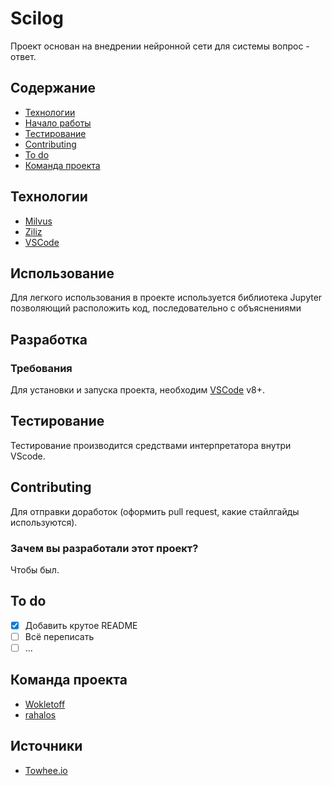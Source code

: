 # Scilog

Проект основан на внедрении нейронной сети для системы вопрос - ответ. 

## Содержание
- [Технологии](#технологии)
- [Начало работы](#начало-работы)
- [Тестирование](#тестирование)
- [Contributing](#contributing)
- [To do](#to-do)
- [Команда проекта](#команда-проекта)

## Технологии
- [Milvus](https://milvus.io/docs/integrate_with_haystack.md)
- [Ziliz](https://zilliz.com/)
- [VSCode](https://code.visualstudio.com/)


## Использование
Для легкого использования в проекте используется библиотека Jupyter позволяющий расположить код, последовательно с объяснениями 


## Разработка
### Требования
Для установки и запуска проекта, необходим [VSCode](https://nodejs.org/) v8+.

## Тестирование
Тестирование производится средствами интерпретатора внутри VScode.

## Contributing
Для отправки доработок (оформить pull request, какие стайлгайды используются).

### Зачем вы разработали этот проект?
Чтобы был.

## To do
- [x] Добавить крутое README
- [ ] Всё переписать
- [ ] ...

## Команда проекта
- [Wokletoff](https://github.com/Wokletoff)
- [rahalos](https://github.com/rahalos)

## Источники
- [Towhee.io](https://github.com/towhee-io/examples/tree/main/nlp/question_answering) 
